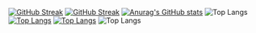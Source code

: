 [![GitHub Streak](https://streak-stats.demolab.com/?user=mateusmacciel)](https://git.io/streak-stats)
[![GitHub Streak](https://streak-stats.demolab.com/?user=mateusmacciel&theme=dark)](https://git.io/streak-stats)
[![Anurag's GitHub stats](https://github-readme-stats.vercel.app/api?username=mateusmacciel)](https://github.com/anuraghazra/github-readme-stats)
![Top Langs](https://github-readme-stats.vercel.app/api/top-langs/?username=mateusmacciel&hide_progress=true)
[![Top Langs](https://github-readme-stats.vercel.app/api/top-langs/?username=mateusmacciel&layout=pie)](https://github.com/anuraghazra/github-readme-stats)
[![Top Langs](https://github-readme-stats.vercel.app/api/top-langs/?username=mateusmacciel&layout=donut-vertical)](https://github.com/anuraghazra/github-readme-stats)
![Top Langs](https://github-readme-stats.vercel.app/api/top-langs/?username=mateusmacciel&layout=compact)

